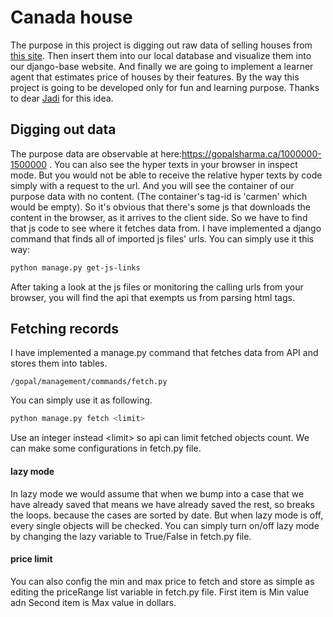 # Canada house

The purpose in this project is digging out raw data of selling houses from [this site](https://gopalsharma.ca/).
Then insert them into our local database and visualize them into our django-base website.
And finally we are going to implement a learner agent that 
estimates price of houses by their features.
By the way this project is going to be developed only for fun and learning purpose.
Thanks to dear [Jadi](https://github.com/jadijadi) for this idea.

## Digging out data

The purpose data are observable at here:https://gopalsharma.ca/1000000-1500000 .
You can also see the hyper texts in your browser in inspect mode.
But you would not be able to receive the relative hyper texts by code simply with a request to the url.
And you will see the container of our purpose data with no content. 
(The container's tag-id is 'carmen' which would be empty).
So it's obvious that there's some js that downloads the content in the browser, as it arrives to the client side.
So we have to find that js code to see where it fetches data from.
I have implemented a django command that finds all of imported js files' urls.
You can simply use it this way:
```bash
python manage.py get-js-links
```
After taking a look at the js files or monitoring the calling urls from your browser,
you will find the api that exempts us from parsing html tags.

## Fetching records
I have implemented a manage.py command that fetches data from API 
and stores them into tables.
```address
/gopal/management/commands/fetch.py
```
You can simply use it as following.
```bash
python manage.py fetch <limit>
```
Use an integer instead \<limit> so api can limit fetched objects count.
We can make some configurations in fetch.py file.
#### lazy mode 
In lazy mode we would assume that when we bump into a case that we have already saved that means
we have already saved the rest, so breaks the loops. because the cases are sorted by date.
But when lazy mode is off, every single objects will be checked.
You can simply turn on/off lazy mode by changing the lazy variable to True/False in fetch.py file.

#### price limit
You can also config the min and max price to fetch 
and store as simple as editing the priceRange list variable in fetch.py file.
First item is Min value adn Second item is Max value in dollars.

